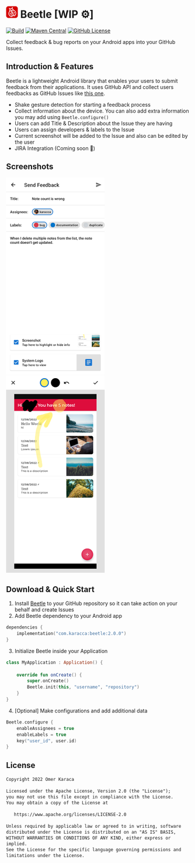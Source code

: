 <h1><img src="docs/images/badge.png" alt="Beetle" width="32"/> Beetle [WIP ⚙️]</h1>

[![Build](https://github.com/karacca/beetle/actions/workflows/Build.yaml/badge.svg)](https://github.com/karacca/beetle/actions/workflows/Build.yaml)
[![Maven Central](https://maven-badges.herokuapp.com/maven-central/com.karacca/beetle/badge.svg)](https://search.maven.org/artifact/com.karacca/beetle)
[![GitHub License](https://img.shields.io/badge/license-Apache%20License%202.0-blue.svg)](https://www.apache.org/licenses/LICENSE-2.0)

Collect feedback & bug reports on your Android apps into your GitHub Issues.

## Introduction & Features

Beetle is a lightweight Android library that enables your users to submit feedback from their applications. It uses GitHub API and collect users feedbacks as GitHub Issues like [this one](https://github.com/karacca/beetle/issues/30).

* Shake gesture detection for starting a feedback process
* Collect information about the device. You can also add extra information you may add using `Beetle.configure()`
* Users can add Title & Description about the Issue they are having
* Users can assign developers & labels to the Issue
* Current screenshot will be added to the Issue and also can be edited by the user
* JIRA Integration (Coming soon 🚀)

## Screenshots

<img src="docs/images/feedback.png" alt="Feedback" width="270"/> <img src="docs/images/edit.png" alt="Edit" width="270"/>

## Download & Quick Start

1. Install [Beetle](https://github.com/marketplace/beetle-app) to your GitHub repository so it can take action on your behalf and create Issues
2. Add Beetle dependency to your Android app
```kotlin
dependencies {
    implementation("com.karacca:beetle:2.0.0")
}
```
3. Initialize Beetle inside your Application
```kotlin
class MyApplication : Application() {

    override fun onCreate() {
        super.onCreate()
        Beetle.init(this, "username", "repository")
    }
}
```
4. [Optional] Make configurations and add additional data
```kotlin
Beetle.configure {
    enableAssignees = true
    enableLabels = true
    key("user_id", user.id)
}
```

## License

    Copyright 2022 Omer Karaca

    Licensed under the Apache License, Version 2.0 (the "License");
    you may not use this file except in compliance with the License.
    You may obtain a copy of the License at

       https://www.apache.org/licenses/LICENSE-2.0

    Unless required by applicable law or agreed to in writing, software
    distributed under the License is distributed on an "AS IS" BASIS,
    WITHOUT WARRANTIES OR CONDITIONS OF ANY KIND, either express or implied.
    See the License for the specific language governing permissions and
    limitations under the License.
